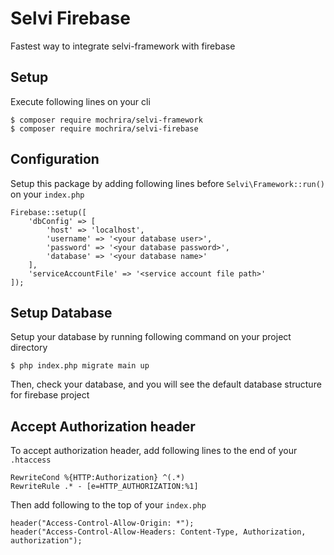 # Selvi Firebase

Fastest way to integrate selvi-framework with firebase

## Setup

Execute following lines on your cli

```
$ composer require mochrira/selvi-framework
$ composer require mochrira/selvi-firebase
```

## Configuration

Setup this package by adding following lines before `Selvi\Framework::run()` on your `index.php`

```
Firebase::setup([
    'dbConfig' => [
        'host' => 'localhost',
        'username' => '<your database user>',
        'password' => '<your database password>',
        'database' => '<your database name>'
    ],
    'serviceAccountFile' => '<service account file path>'
]);
```

## Setup Database

Setup your database by running following command on your project directory

```
$ php index.php migrate main up
```

Then, check your database, and you will see the default database structure for firebase project

## Accept Authorization header

To accept authorization header, add following lines to the end of your `.htaccess`

```
RewriteCond %{HTTP:Authorization} ^(.*)
RewriteRule .* - [e=HTTP_AUTHORIZATION:%1]
```
Then add following to the top of your `index.php`

```
header("Access-Control-Allow-Origin: *");
header("Access-Control-Allow-Headers: Content-Type, Authorization, authorization");
```
